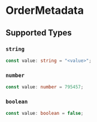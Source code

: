 # OrderMetadata


## Supported Types

### `string`

```typescript
const value: string = "<value>";
```

### `number`

```typescript
const value: number = 795457;
```

### `boolean`

```typescript
const value: boolean = false;
```

